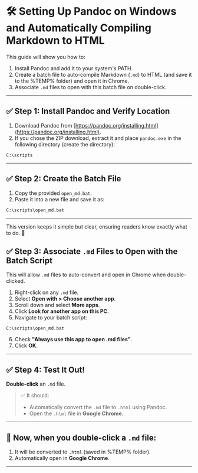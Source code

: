 # 🛠️ Setting Up Pandoc on Windows and Automatically Compiling Markdown to HTML

This guide will show you how to:

1. Install Pandoc and add it to your system's PATH.
2. Create a batch file to auto-compile Markdown (`.md`) to HTML (and save it to the %TEMP% folder) and open it in Chrome.
3. Associate `.md` files to open with this batch file on double-click.

---

## ✅ Step 1: Install Pandoc and Verify Location

1. Download Pandoc from [https://pandoc.org/installing.html](https://pandoc.org/installing.html).
2. If you chose the ZIP download, extract it and place `pandoc.exe` in the following directory (create the directory):

```
C:\scripts
```

---

## ✅ Step 2: Create the Batch File

1. Copy the provided `open_md.bat`.  
2. Paste it into a new file and save it as:

```
C:\scripts\open_md.bat
```

---

This version keeps it simple but clear, ensuring readers know exactly what to do. 🚀
## ✅ Step 3: Associate `.md` Files to Open with the Batch Script

This will allow `.md` files to auto-convert and open in Chrome when double-clicked.

1. Right-click on any `.md` file.
2. Select **Open with > Choose another app**.
3. Scroll down and select **More apps**.
4. Click **Look for another app on this PC**.
5. Navigate to your batch script:

```
C:\scripts\open_md.bat
```

6. Check **"Always use this app to open .md files"**.
7. Click **OK**.

---

## ✅ Step 4: Test It Out!

 **Double-click** an `.md` file.

> ✅ It should:
> - Automatically convert the `.md` file to `.html` using Pandoc.
> - Open the `.html` file in **Google Chrome**.

---

## 🚀 Now, when you double-click a `.md` file:
1. It will be converted to `.html` (saved in %TEMP% folder).
2. Automatically open in **Google Chrome**.

---

